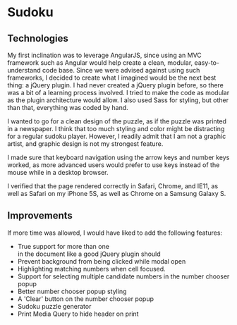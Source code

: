 # Sudoku


## Technologies

My first inclination was to leverage AngularJS, since using an MVC framework such as Angular would help create a clean, modular, easy-to-understand code base. Since we were advised against using such frameworks, I decided to create what I imagined would be the next best thing: a jQuery plugin. I had never created a jQuery plugin before, so there was a bit of a learning process involved. I tried to make the code as modular as the plugin architecture would allow. I also used Sass for styling, but other than that, everything was coded by hand.

I wanted to go for a clean design of the puzzle, as if the puzzle was printed in a newspaper. I think that too much styling and color might be distracting for a regular sudoku player. However, I readily admit that I am not a graphic artist, and graphic design is not my strongest feature.

I made sure that keyboard navigation using the arrow keys and number keys worked, as more advanced users would prefer to use keys instead of the mouse while in a desktop browser.

I verified that the page rendered correctly in Safari, Chrome, and IE11, as well as Safari on my iPhone 5S, as well as Chrome on a Samsung Galaxy S.

## Improvements

If more time was allowed, I would have liked to add the following features:

* True support for more than one <div class="sudoku"> in the document like a good jQuery plugin should
* Prevent background from being clicked while modal open
* Highlighting matching numbers when cell focused.
* Support for selecting multiple candidate numbers in the number chooser popup
* Better number chooser popup styling
* A 'Clear' button on the number chooser popup
* Sudoku puzzle generator
* Print Media Query to hide header on print

